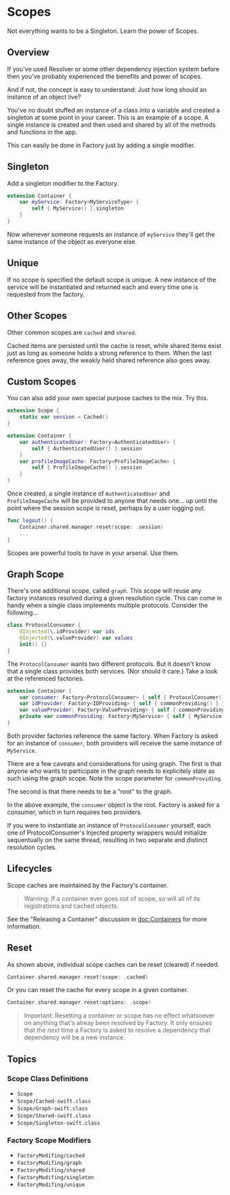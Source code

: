# Scopes

Not everything wants to be a Singleton. Learn the power of Scopes.

## Overview

If you've used Resolver or some other dependency injection system before then you've probably experienced the benefits and power of scopes.

And if not, the concept is easy to understand: Just how long should an instance of an object live?

You've no doubt stuffed an instance of a class into a variable and created a singleton at some point in your career. This is an example of a scope. A single instance is created and then used and shared by all of the methods and functions in the app.

This can easily be done in Factory just by adding a single modifier.

## Singleton

Add a singleton modifier to the Factory.

```swift
extension Container {
    var myService: Factory<MyServiceType> { 
        self { MyService() }.singleton
    }
}
```
Now whenever someone requests an instance of `myService` they'll get the same instance of the object as everyone else.

## Unique

If no scope is specified the default scope is unique. A new instance of the service will be instantiated and returned each and every time one is requested from the factory.

## Other Scopes

Other common scopes are `cached` and `shared`. 

Cached items are persisted until the cache is reset, while shared items exist just as long as someone holds a strong reference to them. When the last reference goes away, the weakly held shared reference also goes away.

## Custom Scopes

You can also add your own special purpose caches to the mix. Try this.

```swift
extension Scope {
    static var session = Cached()
}

extension Container {
    var authenticatedUser: Factory<AuthenticatedUser> { 
        self { AuthenticatedUser() }.session
    }
    var profileImageCache: Factory<ProfileImageCache> { 
        self { ProfileImageCache() }.session 
    }
}
```
Once created, a single instance of `AuthenticatedUser` and `ProfileImageCache` will be provided to anyone that needs one... up until the point where the session scope is reset, perhaps by a user logging out.

```swift
func logout() {
    Container.shared.manager.reset(scope: .session)
    ...
}
```
Scopes are powerful tools to have in your arsenal. Use them.

## Graph Scope

There's one additional scope, called `graph`. This scope will reuse any factory instances resolved during a given resolution cycle. This can come in handy when a single class implements multiple protocols. Consider the following...
```swift
class ProtocolConsumer {
    @Injected(\.idProvider) var ids
    @Injected(\.valueProvider) var values
    init() {}
}
```
The `ProtocolConsumer` wants two different protocols. But it doesn't know that a single class provides both services. (Nor should it care.) Take a look at the referenced factories.
```swift
extension Container {
    var consumer: Factory<ProtocolConsumer> { self { ProtocolConsumer() } }
    var idProvider: Factory<IDProviding> { self { commonProviding() } }
    var valueProvider: Factory<ValueProviding> { self { commonProviding() } }
    private var commonProviding: Factory<MyService> { self { MyService() }.graph }
}
```
Both provider factories reference the same factory. When Factory is asked for an instance of `consumer`, both providers will receive the same instance of `MyService`.

There are a few caveats and considerations for using graph. The first is that anyone who wants to participate in the graph needs to explicitely state as such using the graph scope. Note the scope parameter for `commonProviding`.

The second is that there needs to be a "root" to the graph. 

In the above example, the `consumer` object is the root. Factory is asked for a consumer, which in turn requires two providers. 

If you were to instantiate an instance of `ProtocolConsumer` yourself, each one of ProtocolConsumer's Injected property wrappers would initialize sequentually on the same thread, resulting in two separate and distinct resolution cycles.

## Lifecycles

Scope caches are maintained by the Factory's container.

> Warning: If a container ever goes out of scope, so will all of its registrations and cached objects.

See the "Releasing a Container" discussion in <doc:Containers> for more information.

## Reset

As shown above, individual scope caches can be reset (cleared) if needed.
```swift
Container.shared.manager.reset(scope: .cached)
```
Or you can reset the cache for every scope in a given container.
```swift
Container.shared.manager.reset(options: .scope)
```
> Important: Resetting a container or scope has no effect whatsoever on anything that's alreay been resolved by Factory. It only ensures that the *next* time a Factory is asked to resolve a dependency that dependency will be a new instance.

## Topics

### Scope Class Definitions

- ``Scope``
- ``Scope/Cached-swift.class``
- ``Scope/Graph-swift.class``
- ``Scope/Shared-swift.class``
- ``Scope/Singleton-swift.class``

### Factory Scope Modifiers

- ``FactoryModifing/cached``
- ``FactoryModifing/graph``
- ``FactoryModifing/shared``
- ``FactoryModifing/singleton``
- ``FactoryModifing/unique``
